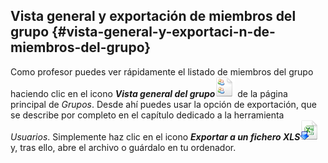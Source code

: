 ## Vista general y exportación de miembros del grupo {#vista-general-y-exportaci-n-de-miembros-del-grupo}

Como profesor puedes ver rápidamente el listado de miembros del grupo haciendo clic en el icono _**Vista general del grupo**_![](../assets/graphics286.png) de la página principal de _Grupos_. Desde ahí puedes usar la opción de exportación, que se describe por completo en el capítulo dedicado a la herramienta _Usuarios_. Simplemente haz clic en el icono _**Exportar a un fichero XLS**_![](../assets/graphics288.png) y, tras ello, abre el archivo o guárdalo en tu ordenador.